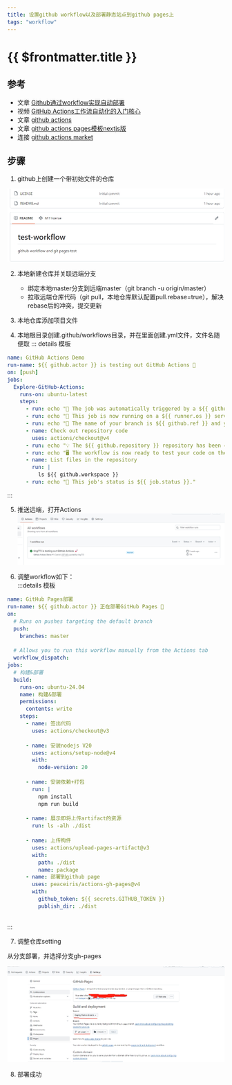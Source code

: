 ```yaml
---
title: 设置github workflow以及部署静态站点到github pages上
tags: "workflow"
---
```


# {{ $frontmatter.title }}

## 参考
- <el-tag>文章</el-tag> [Github通过workflow实现自动部署](https://juejin.cn/post/7260690057660563517)
- <el-tag>视频</el-tag> [GitHub Actions工作流自动化的入门核心](https://www.bilibili.com/video/BV1aT421y7Ar)
- <el-tag>文章</el-tag> [github actions](https://docs.github.com/en/actions/writing-workflows/quickstart)
- <el-tag>文章</el-tag> [github actions pages模板nextjs版](https://github.com/actions/starter-workflows/blob/main/pages/nextjs.yml)
- <el-tag>连接</el-tag> [github actions market](https://github.com/marketplace?type=actions)

## 步骤 

1. github上创建一个带初始文件的仓库  

![](/assets/img/2024-12-7/20241207190733.png)

2. 本地新建仓库并关联远端分支
    - 绑定本地master分支到远端master（git branch -u origin/master）
    - 拉取远端仓库代码（git pull，本地仓库默认配置pull.rebase=true），解决rebase后的冲突，提交更新

3. 本地仓库添加项目文件

4. 本地根目录创建.github/workflows目录，并在里面创建.yml文件，文件名随便取
::: details 模板
```yml
name: GitHub Actions Demo
run-name: ${{ github.actor }} is testing out GitHub Actions 🚀
on: [push]
jobs:
  Explore-GitHub-Actions:
    runs-on: ubuntu-latest
    steps:
      - run: echo "🎉 The job was automatically triggered by a ${{ github.event_name }} event."
      - run: echo "🐧 This job is now running on a ${{ runner.os }} server hosted by GitHub!"
      - run: echo "🔎 The name of your branch is ${{ github.ref }} and your repository is ${{ github.repository }}."
      - name: Check out repository code
        uses: actions/checkout@v4
      - run: echo "💡 The ${{ github.repository }} repository has been cloned to the runner."
      - run: echo "🖥️ The workflow is now ready to test your code on the runner."
      - name: List files in the repository
        run: |
          ls ${{ github.workspace }}
      - run: echo "🍏 This job's status is ${{ job.status }}."

```
:::

5. 推送远端，打开Actions
![](/assets/img/2024-12-28/20241228135043.png)

6. 调整workflow如下：  
:::details 模板
```yml
name: GitHub Pages部署
run-name: ${{ github.actor }} 正在部署GitHub Pages 🚀
on: 
  # Runs on pushes targeting the default branch
  push:
    branches: master

  # Allows you to run this workflow manually from the Actions tab
  workflow_dispatch:
jobs:
  # 构建&部署
  build:
    runs-on: ubuntu-24.04
    name: 构建&部署
    permissions:
      contents: write
    steps:
      - name: 签出代码
        uses: actions/checkout@v3

      - name: 安装nodejs V20
        uses: actions/setup-node@v4
        with:
          node-version: 20

      - name: 安装依赖+打包
        run: |
          npm install
          npm run build

      - name: 展示即将上传artifact的资源
        run: ls -alh ./dist

      - name: 上传构件
        uses: actions/upload-pages-artifact@v3
        with:
          path: ./dist
          name: package
      - name: 部署到github page
        uses: peaceiris/actions-gh-pages@v4
        with:
          github_token: ${{ secrets.GITHUB_TOKEN }}
          publish_dir: ./dist
  
```
:::

7. 调整仓库setting 

从分支部署，并选择分支gh-pages  

![](/assets/img/2025-1-1/20250101122201.png)

8. 部署成功